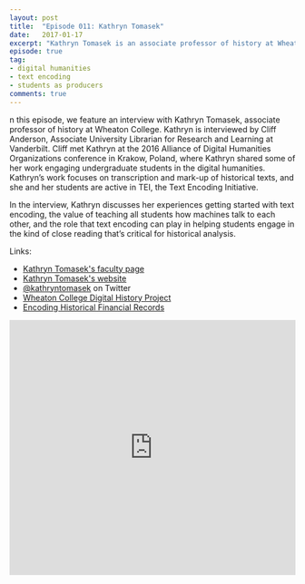 ```yaml
---
layout: post
title:  "Episode 011: Kathryn Tomasek"
date:   2017-01-17
excerpt: "Kathryn Tomasek is an associate professor of history at Wheaton College."
episode: true
tag:
- digital humanities
- text encoding
- students as producers
comments: true
---
```


n this episode, we feature an interview with Kathryn Tomasek, associate professor of history at Wheaton College. Kathryn is interviewed by Cliff Anderson, Associate University Librarian for Research and Learning at Vanderbilt. Cliff met Kathryn at the 2016 Alliance of Digital Humanities Organizations conference in Krakow, Poland, where Kathryn shared some of her work engaging undergraduate students in the digital humanities. Kathryn’s work focuses on transcription and mark-up of historical texts, and she and her students are active in TEI, the Text Encoding Initiative.

In the interview, Kathryn discusses her experiences getting started with text encoding, the value of teaching all students how machines talk to each other, and the role that text encoding can play in helping students engage in the kind of close reading that’s critical for historical analysis.

Links:

* [Kathryn Tomasek's faculty page](http://wheatoncollege.edu/faculty/profiles/kathryn-tomasek/)
* [Kathryn Tomasek's website](http://kathryntomasek.org/)
* [@kathryntomasek](https://twitter.com/kathryntomasek) on Twitter
* [Wheaton College Digital History Project](http://wheatoncollege.edu/digital-history-project/)
* [Encoding Historical Financial Records](http://www.encodinghfrs.org/)

<iframe width="100%" height="450" scrolling="no" frameborder="no" src="https://w.soundcloud.com/player/?url=https%3A//api.soundcloud.com/tracks/302379277%3Fsecret_token%3Ds-V8Juk&amp;auto_play=false&amp;hide_related=false&amp;show_comments=true&amp;show_user=true&amp;show_reposts=false&amp;visual=true"></iframe>

